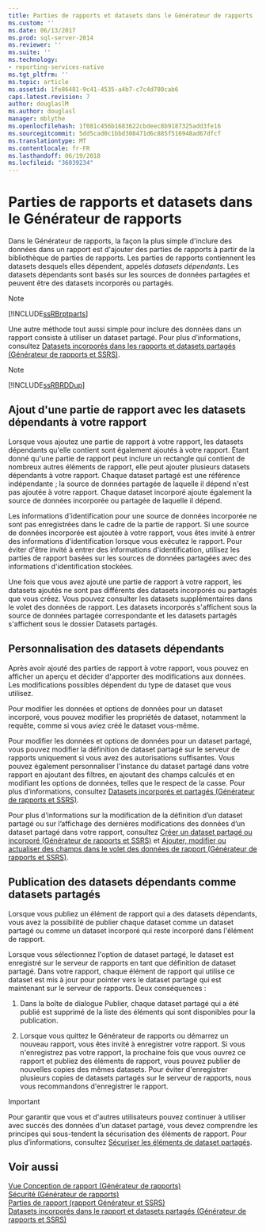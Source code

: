 ```yaml
---
title: Parties de rapports et datasets dans le Générateur de rapports | Microsoft Docs
ms.custom: ''
ms.date: 06/13/2017
ms.prod: sql-server-2014
ms.reviewer: ''
ms.suite: ''
ms.technology:
- reporting-services-native
ms.tgt_pltfrm: ''
ms.topic: article
ms.assetid: 1fe86481-9c41-4535-a4b7-c7c4d780cab6
caps.latest.revision: 7
author: douglaslM
ms.author: douglasl
manager: mblythe
ms.openlocfilehash: 1f081c456b1683622cbdeec8b9187325add3fe16
ms.sourcegitcommit: 5dd5cad0c1bbd308471d6c885f516948ad67dfcf
ms.translationtype: MT
ms.contentlocale: fr-FR
ms.lasthandoff: 06/19/2018
ms.locfileid: "36039234"
---
```

# <a name="report-parts-and-datasets-in-report-builder"></a>Parties de rapports et datasets dans le Générateur de rapports
  Dans le Générateur de rapports, la façon la plus simple d'inclure des données dans un rapport est d'ajouter des parties de rapports à partir de la bibliothèque de parties de rapports. Les parties de rapports contiennent les datasets desquels elles dépendent, appelés *datasets dépendants*. Les datasets dépendants sont basés sur les sources de données partagées et peuvent être des datasets incorporés ou partagés.  
  
> [!NOTE]  
>  [!INCLUDE[ssRBrptparts](../../includes/ssrbrptparts-md.md)]  
  
 Une autre méthode tout aussi simple pour inclure des données dans un rapport consiste à utiliser un dataset partagé. Pour plus d’informations, consultez [Datasets incorporés dans les rapports et datasets partagés &#40;Générateur de rapports et SSRS&#41;](report-embedded-datasets-and-shared-datasets-report-builder-and-ssrs.md).  
  
> [!NOTE]  
>  [!INCLUDE[ssRBRDDup](../../includes/ssrbrddup-md.md)]  
  
##  <a name="Adding"></a> Ajout d'une partie de rapport avec les datasets dépendants à votre rapport  
 Lorsque vous ajoutez une partie de rapport à votre rapport, les datasets dépendants qu'elle contient sont également ajoutés à votre rapport. Étant donné qu'une partie de rapport peut inclure un rectangle qui contient de nombreux autres éléments de rapport, elle peut ajouter plusieurs datasets dépendants à votre rapport. Chaque dataset partagé est une référence indépendante ; la source de données partagée de laquelle il dépend n'est pas ajoutée à votre rapport. Chaque dataset incorporé ajoute également la source de données incorporée ou partagée de laquelle il dépend.  
  
 Les informations d'identification pour une source de données incorporée ne sont pas enregistrées dans le cadre de la partie de rapport. Si une source de données incorporée est ajoutée à votre rapport, vous êtes invité à entrer des informations d'identification lorsque vous exécutez le rapport. Pour éviter d'être invité à entrer des informations d'identification, utilisez les parties de rapport basées sur les sources de données partagées avec des informations d'identification stockées.  
  
 Une fois que vous avez ajouté une partie de rapport à votre rapport, les datasets ajoutés ne sont pas différents des datasets incorporés ou partagés que vous créez. Vous pouvez consulter les datasets supplémentaires dans le volet des données de rapport. Les datasets incorporés s'affichent sous la source de données partagée correspondante et les datasets partagés s'affichent sous le dossier Datasets partagés.  
  
  
##  <a name="Customizing"></a> Personnalisation des datasets dépendants  
 Après avoir ajouté des parties de rapport à votre rapport, vous pouvez en afficher un aperçu et décider d'apporter des modifications aux données. Les modifications possibles dépendent du type de dataset que vous utilisez.  
  
 Pour modifier les données et options de données pour un dataset incorporé, vous pouvez modifier les propriétés de dataset, notamment la requête, comme si vous aviez créé le dataset vous-même.  
  
 Pour modifier les données et options de données pour un dataset partagé, vous pouvez modifier la définition de dataset partagé sur le serveur de rapports uniquement si vous avez des autorisations suffisantes. Vous pouvez également personnaliser l'instance du dataset partagé dans votre rapport en ajoutant des filtres, en ajoutant des champs calculés et en modifiant les options de données, telles que le respect de la casse. Pour plus d’informations, consultez [Datasets incorporés et partagés &#40;Générateur de rapports et SSRS&#41;](embedded-and-shared-datasets-report-builder-and-ssrs.md).  
  
 Pour plus d’informations sur la modification de la définition d’un dataset partagé ou sur l’affichage des dernières modifications des données d’un dataset partagé dans votre rapport, consultez [Créer un dataset partagé ou incorporé &#40;Générateur de rapports et SSRS&#41;](create-a-shared-dataset-or-embedded-dataset-report-builder-and-ssrs.md) et [Ajouter, modifier ou actualiser des champs dans le volet des données de rapport &#40;Générateur de rapports et SSRS&#41;](add-edit-refresh-fields-in-the-report-data-pane-report-builder-and-ssrs.md).  
  
  
##  <a name="Publishing"></a> Publication des datasets dépendants comme datasets partagés  
 Lorsque vous publiez un élément de rapport qui a des datasets dépendants, vous avez la possibilité de publier chaque dataset comme un dataset partagé ou comme un dataset incorporé qui reste incorporé dans l'élément de rapport.  
  
 Lorsque vous sélectionnez l'option de dataset partagé, le dataset est enregistré sur le serveur de rapports en tant que définition de dataset partagé. Dans votre rapport, chaque élément de rapport qui utilise ce dataset est mis à jour pour pointer vers le dataset partagé qui est maintenant sur le serveur de rapports. Deux conséquences :  
  
1.  Dans la boîte de dialogue Publier, chaque dataset partagé qui a été publié est supprimé de la liste des éléments qui sont disponibles pour la publication.  
  
2.  Lorsque vous quittez le Générateur de rapports ou démarrez un nouveau rapport, vous êtes invité à enregistrer votre rapport. Si vous n'enregistrez pas votre rapport, la prochaine fois que vous ouvrez ce rapport et publiez des éléments de rapport, vous pouvez publier de nouvelles copies des mêmes datasets. Pour éviter d'enregistrer plusieurs copies de datasets partagés sur le serveur de rapports, nous vous recommandons d'enregistrer le rapport.  
  
> [!IMPORTANT]  
>  Pour garantir que vous et d'autres utilisateurs pouvez continuer à utiliser avec succès des données d'un dataset partagé, vous devez comprendre les principes qui sous-tendent la sécurisation des éléments de rapport. Pour plus d’informations, consultez [Sécuriser les éléments de dataset partagés](../security/secure-shared-dataset-items.md).  
  
  
## <a name="see-also"></a>Voir aussi  
 [Vue Conception de rapport &#40;Générateur de rapports&#41;](../report-builder/report-design-view-report-builder.md)   
 [Sécurité &#40;Générateur de rapports&#41;](../report-builder/security-report-builder.md)   
 [Parties de rapport &#40;rapport Générateur et SSRS&#41;](../report-parts-report-builder-and-ssrs.md)   
 [Datasets incorporés dans le rapport et datasets partagés &#40;Générateur de rapports et SSRS&#41;](report-embedded-datasets-and-shared-datasets-report-builder-and-ssrs.md)  
  
  